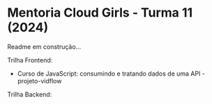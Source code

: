 # Mentoria Cloud Girls - Turma 11 (2024)

Readme em construção...

Trilha Frontend:

- Curso de JavaScript: consumindo e tratando dados de uma API - projeto-vidflow

Trilha Backend:
